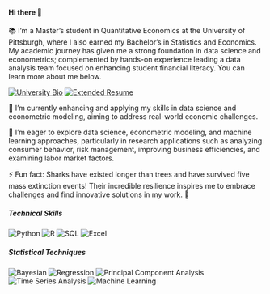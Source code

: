 #### Hi there 👋

 📚 I’m a Master’s student in Quantitative Economics at the University of Pittsburgh, where I also earned my Bachelor’s in Statistics and Economics. My academic journey has given me a strong foundation in data science and econometrics; complemented by hands-on experience leading a data analysis team focused on enhancing student financial literacy. You can learn more about me below.
 
 [![University Bio](https://img.shields.io/badge/University%20Bio-View%20Profile-blue?style=flat)](https://www.mqe.pitt.edu/people/ant-122) [![Extended Resume](https://img.shields.io/badge/Resume-Extended%20Resume-mediumseagreen?style=flat)](https://roryqo.github.io/Resume/index.html)











🌱 I’m currently enhancing and applying my skills in data science and econometric modeling, aiming to address real-world economic challenges.

🔎 I’m eager to explore data science, econometric modeling, and machine learning approaches, particularly in research applications such as analyzing consumer behavior, risk management, improving business efficiencies, and examining labor market factors.

⚡ Fun fact: Sharks have existed longer than trees and have survived five mass extinction events! Their incredible resilience inspires me to embrace challenges and find innovative solutions in my work. 🦈

##### Technical Skills
![Python](https://img.shields.io/badge/Python-3776AB?style=flat&logo=python&logoColor=white)
![R](https://img.shields.io/badge/R-276DC3?style=flat&logo=R&logoColor=white)
![SQL](https://img.shields.io/badge/SQL-4479A1?style=flat&logo=mysql&logoColor=white)
![Excel](https://img.shields.io/badge/Excel-217346?style=flat&logo=microsoft-excel&logoColor=white)


##### Statistical Techniques
![Bayesian](https://img.shields.io/badge/Bayesian%20Analysis-9B59B6?style=flat&logo=statistics&logoColor=white)
![Regression](https://img.shields.io/badge/Regression%20Analysis-0E76A8?style=flat&logo=statistics&logoColor=white)
![Principal Component Analysis](https://img.shields.io/badge/Principal%20Component%20Analysis-1E90FF?style=flat)
![Time Series Analysis](https://img.shields.io/badge/Time%20Series%20Analysis-00BFFF?style=flat)
![Machine Learning](https://img.shields.io/badge/Machine%20Learning-3CB371?style=flat)  <!-- Changed color -->
